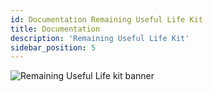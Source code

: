 ```yaml
---
id: Documentation Remaining Useful Life Kit
title: Documentation
description: 'Remaining Useful Life Kit'
sidebar_position: 5
---
```


![Remaining Useful Life kit banner](@site/static/img/doc-rul_header-minified.png)

<!--
## INCLUDE

* [https://eclipse-tractusx.github.io/bt-rul-kit/docs/](https://eclipse-tractusx.github.io//bt-rul-kit/docs)

Under the following you will find the documentation from the Remaining Useful Life Kit
-->

